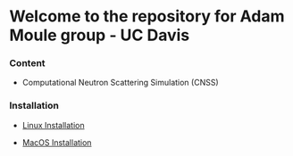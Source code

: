 # Welcome to the repository for Adam Moule group - UC Davis

### Content

* Computational Neutron Scattering Simulation (CNSS)


### Installation 

* [Linux Installation](https://gitlab.com/lucassamir1/adam-moule/-/blob/MacOSInstall/cnss/Install_Linux.md)

* [MacOS Installation](https://gitlab.com/lucassamir1/adam-moule/-/blob/MacOSInstall/cnss/Install_MacOS.md)



